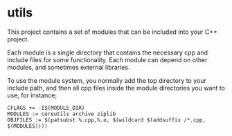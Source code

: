 utils
=====

This project contains a set of modules that can be included into your C++ project.

Each module is a single directory that contains the necessary cpp and include files for some functionality.
Each module can depend on other modules, and sometimes external libraries.

To use the module system, you normally add the top directory to your include path, and then all cpp files inside
the module directories you want to use, for instance;

	CFLAGS += -I$(MODULE_DIR)
	MODULES := coreutils archive ziplib
	OBJFILES := $(patsubst %.cpp,%.o, $(wildcard $(addsuffix /*.cpp, $(MODULES))))
